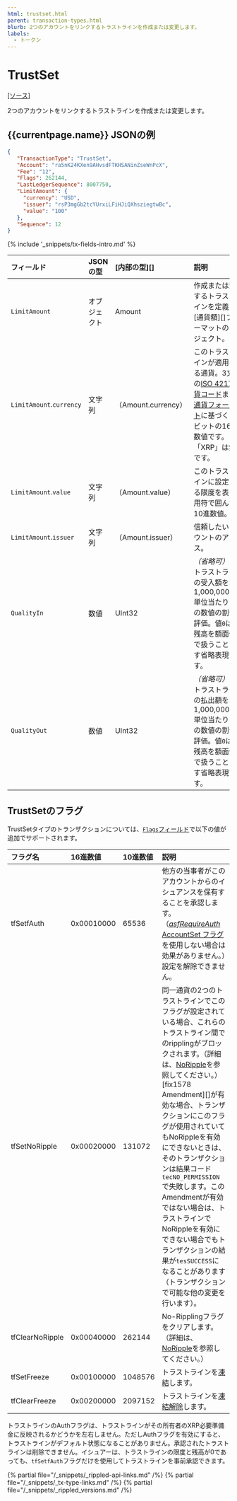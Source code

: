 ```yaml
---
html: trustset.html
parent: transaction-types.html
blurb: 2つのアカウントをリンクするトラストラインを作成または変更します。
labels:
  - トークン
---
```

# TrustSet

[[ソース]](https://github.com/ripple/rippled/blob/master/src/ripple/app/tx/impl/SetTrust.cpp "Source")

2つのアカウントをリンクするトラストラインを作成または変更します。

## {{currentpage.name}} JSONの例

```json
{
   "TransactionType": "TrustSet",
   "Account": "ra5nK24KXen9AHvsdFTKHSANinZseWnPcX",
   "Fee": "12",
   "Flags": 262144,
   "LastLedgerSequence": 8007750,
   "LimitAmount": {
     "currency": "USD",
     "issuer": "rsP3mgGb2tcYUrxiLFiHJiQXhsziegtwBc",
     "value": "100"
   },
   "Sequence": 12
}
```

{% include '_snippets/tx-fields-intro.md' %}
<!--{# fix md highlighting_ #}-->

| フィールド                    | JSONの型 | [内部の型][] | 説明       |
|:-------------------------|:----------|:------------------|:------------------|
| `LimitAmount`            | オブジェクト    | Amount            | 作成または変更するトラストラインを定義する[通貨額][]フォーマットのオブジェクト。 |
| `LimitAmount`.`currency` | 文字列    | （Amount.currency） | このトラストラインが適用される通貨。3文字の[ISO 4217通貨コード](https://www.xe.com/iso4217.php)または[通貨フォーマット](currency-formats.html)に基づく160ビットの16進数値です。「XRP」は無効です。 |
| `LimitAmount`.`value`    | 文字列    | （Amount.value）    | このトラストラインに設定される限度を表す引用符で囲んだ10進数値。 |
| `LimitAmount`.`issuer`   | 文字列    | （Amount.issuer）   | 信頼したいアカウントのアドレス。 |
| `QualityIn`              | 数値    | UInt32            | _（省略可）_ このトラストラインの受入額を、1,000,000,000単位当たりのこの数値の割合で評価。値`0`は、残高を額面価格で扱うことを示す省略表現です。 |
| `QualityOut`             | 数値    | UInt32            | _（省略可）_ このトラストラインの払出額を、1,000,000,000単位当たりのこの数値の割合で評価。値`0`は、残高を額面価格で扱うことを示す省略表現です。 |


## TrustSetのフラグ

TrustSetタイプのトランザクションについては、[`Flags`フィールド](transaction-common-fields.html#flagsフィールド)で以下の値が追加でサポートされます。

| フラグ名       | 16進数値  | 10進数値 | 説明                   |
|:----------------|:-----------|:--------------|:------------------------------|
| tfSetfAuth      | 0x00010000 | 65536         | 他方の当事者がこのアカウントからのイシュアンスを保有することを承認します。（[*asfRequireAuth* AccountSet フラグ](accountset.html#accountsetのフラグ)を使用しない場合は効果がありません。）設定を解除できません。 |
| tfSetNoRipple   | 0x00020000 | 131072        | 同一通貨の2つのトラストラインでこのフラグが設定されている場合、これらのトラストライン間でのripplingがブロックされます。（詳細は、[NoRipple](rippling.html)を参照してください。）[fix1578 Amendment][]が有効な場合、トランザクションにこのフラグが使用されていてもNoRippleを有効にできないときは、そのトランザクションは結果コード`tecNO_PERMISSION`で失敗します。このAmendmentが有効ではない場合は、トラストラインでNoRippleを有効にできない場合でもトランザクションの結果が`tesSUCCESS`になることがあります（トランザクションで可能な他の変更を行います）。 |
| tfClearNoRipple | 0x00040000 | 262144        | No-Ripplingフラグをクリアします。（詳細は、[NoRipple](rippling.html)を参照してください。） |
| tfSetFreeze     | 0x00100000 | 1048576       | トラストラインを[凍結](freezes.html)します。 |
| tfClearFreeze   | 0x00200000 | 2097152       | トラストラインを[凍結解除](freezes.html)します。 |

トラストラインのAuthフラグは、トラストラインがその所有者のXRP必要準備金に反映されるかどうかを左右しません。ただしAuthフラグを有効にすると、トラストラインがデフォルト状態になることがありません。承認されたトラストラインは削除できません。イシュアーは、トラストラインの限度と残高が0であっても、`tfSetfAuth`フラグだけを使用してトラストラインを事前承認できます。

<!--{# common link defs #}-->
{% partial file="/_snippets/_rippled-api-links.md" /%}
{% partial file="/_snippets/_tx-type-links.md" /%}
{% partial file="/_snippets/_rippled_versions.md" /%}
